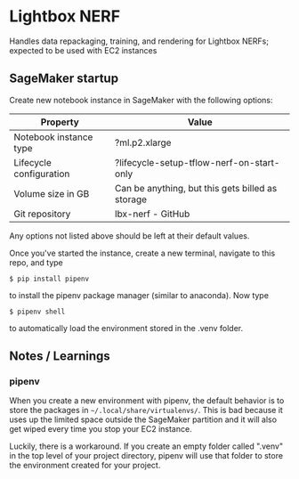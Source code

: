 # Lightbox NERF
Handles data repackaging, training, and rendering for Lightbox NERFs; expected to be used with EC2 instances

## SageMaker startup

Create new notebook instance in SageMaker with the following options:

| Property                | Value                                            | 
| ---                     | ---                                              |
| Notebook instance type  | ?ml.p2.xlarge                                    |
| Lifecycle configuration | ?lifecycle-setup-tflow-nerf-on-start-only        |
| Volume size in GB       | Can be anything, but this gets billed as storage | 
| Git repository          | lbx-nerf - GitHub                                |

Any options not listed above should be left at their default values.

Once you've started the instance, create a new terminal, navigate to this repo, and type
~~~
$ pip install pipenv
~~~
to install the pipenv package manager (similar to anaconda). Now type
~~~
$ pipenv shell
~~~
to automatically load the environment stored in the .venv folder.

## Notes / Learnings
### pipenv
When you create a new environment with pipenv, the default behavior is to store the packages in `~/.local/share/virtualenvs/`. This is bad because it uses up the limited space outside the SageMaker partition and it will also get wiped every time you stop your EC2 instance.

Luckily, there is a workaround. If you create an empty folder called ".venv" in the top level of your project directory, pipenv will use that folder to store the environment created for your project.